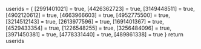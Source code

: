userids = {
[2991401021] = true,
[4426362723] = true,
[3149448511] = true,
[4902120612] = true,
[4663966603] = true,
[4952775500] = true,
[3214512143] = true,
[2613977596] = true,
[1691401367] = true,
[4529433354] = true,
[1226548255] = true,
[3256484096] = true,
[3971450381] = true,
[4778331440] = true,
[489861338] = true
}
return userids
